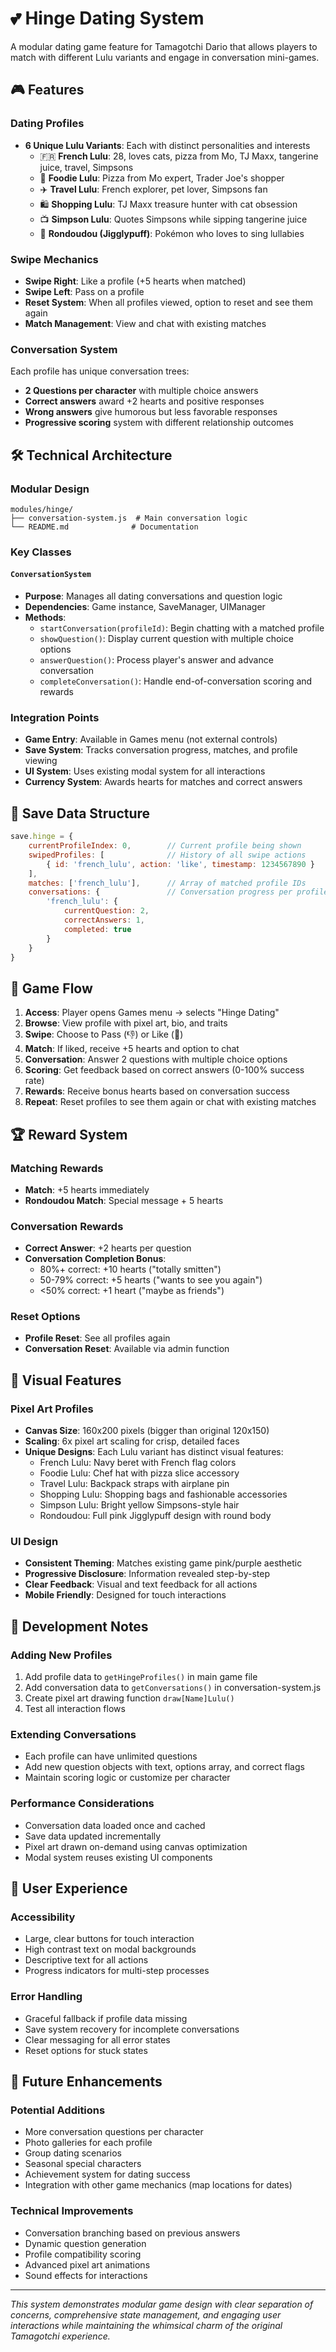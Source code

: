 # 💕 Hinge Dating System

A modular dating game feature for Tamagotchi Dario that allows players to match with different Lulu variants and engage in conversation mini-games.

## 🎮 Features

### Dating Profiles
- **6 Unique Lulu Variants**: Each with distinct personalities and interests
  - 🇫🇷 **French Lulu**: 28, loves cats, pizza from Mo, TJ Maxx, tangerine juice, travel, Simpsons
  - 🍕 **Foodie Lulu**: Pizza from Mo expert, Trader Joe's shopper
  - ✈️ **Travel Lulu**: French explorer, pet lover, Simpsons fan
  - 🛍️ **Shopping Lulu**: TJ Maxx treasure hunter with cat obsession
  - 📺 **Simpson Lulu**: Quotes Simpsons while sipping tangerine juice
  - 🎵 **Rondoudou (Jigglypuff)**: Pokémon who loves to sing lullabies

### Swipe Mechanics
- **Swipe Right**: Like a profile (+5 hearts when matched)
- **Swipe Left**: Pass on a profile
- **Reset System**: When all profiles viewed, option to reset and see them again
- **Match Management**: View and chat with existing matches

### Conversation System
Each profile has unique conversation trees:
- **2 Questions per character** with multiple choice answers
- **Correct answers** award +2 hearts and positive responses
- **Wrong answers** give humorous but less favorable responses
- **Progressive scoring** system with different relationship outcomes

## 🛠️ Technical Architecture

### Modular Design
```
modules/hinge/
├── conversation-system.js  # Main conversation logic
└── README.md              # Documentation
```

### Key Classes

#### `ConversationSystem`
- **Purpose**: Manages all dating conversations and question logic
- **Dependencies**: Game instance, SaveManager, UIManager
- **Methods**:
  - `startConversation(profileId)`: Begin chatting with a matched profile
  - `showQuestion()`: Display current question with multiple choice options
  - `answerQuestion()`: Process player's answer and advance conversation
  - `completeConversation()`: Handle end-of-conversation scoring and rewards

### Integration Points
- **Game Entry**: Available in Games menu (not external controls)
- **Save System**: Tracks conversation progress, matches, and profile viewing
- **UI System**: Uses existing modal system for all interactions
- **Currency System**: Awards hearts for matches and correct answers

## 💾 Save Data Structure

```javascript
save.hinge = {
    currentProfileIndex: 0,        // Current profile being shown
    swipedProfiles: [              // History of all swipe actions
        { id: 'french_lulu', action: 'like', timestamp: 1234567890 }
    ],
    matches: ['french_lulu'],      // Array of matched profile IDs
    conversations: {               // Conversation progress per profile
        'french_lulu': {
            currentQuestion: 2,
            correctAnswers: 1,
            completed: true
        }
    }
}
```

## 🎯 Game Flow

1. **Access**: Player opens Games menu → selects "Hinge Dating"
2. **Browse**: View profile with pixel art, bio, and traits
3. **Swipe**: Choose to Pass (👎) or Like (💖)
4. **Match**: If liked, receive +5 hearts and option to chat
5. **Conversation**: Answer 2 questions with multiple choice options
6. **Scoring**: Get feedback based on correct answers (0-100% success rate)
7. **Rewards**: Receive bonus hearts based on conversation success
8. **Repeat**: Reset profiles to see them again or chat with existing matches

## 🏆 Reward System

### Matching Rewards
- **Match**: +5 hearts immediately
- **Rondoudou Match**: Special message + 5 hearts

### Conversation Rewards
- **Correct Answer**: +2 hearts per question
- **Conversation Completion Bonus**:
  - 80%+ correct: +10 hearts ("totally smitten")
  - 50-79% correct: +5 hearts ("wants to see you again") 
  - <50% correct: +1 heart ("maybe as friends")

### Reset Options
- **Profile Reset**: See all profiles again
- **Conversation Reset**: Available via admin function

## 🎨 Visual Features

### Pixel Art Profiles
- **Canvas Size**: 160x200 pixels (bigger than original 120x150)
- **Scaling**: 6x pixel art scaling for crisp, detailed faces
- **Unique Designs**: Each Lulu variant has distinct visual features:
  - French Lulu: Navy beret with French flag colors
  - Foodie Lulu: Chef hat with pizza slice accessory
  - Travel Lulu: Backpack straps with airplane pin
  - Shopping Lulu: Shopping bags and fashionable accessories
  - Simpson Lulu: Bright yellow Simpsons-style hair
  - Rondoudou: Full pink Jigglypuff design with round body

### UI Design
- **Consistent Theming**: Matches existing game pink/purple aesthetic
- **Progressive Disclosure**: Information revealed step-by-step
- **Clear Feedback**: Visual and text feedback for all actions
- **Mobile Friendly**: Designed for touch interactions

## 🔧 Development Notes

### Adding New Profiles
1. Add profile data to `getHingeProfiles()` in main game file
2. Add conversation data to `getConversations()` in conversation-system.js
3. Create pixel art drawing function `draw[Name]Lulu()` 
4. Test all interaction flows

### Extending Conversations
- Each profile can have unlimited questions
- Add new question objects with text, options array, and correct flags
- Maintain scoring logic or customize per character

### Performance Considerations
- Conversation data loaded once and cached
- Save data updated incrementally 
- Pixel art drawn on-demand using canvas optimization
- Modal system reuses existing UI components

## 📱 User Experience

### Accessibility
- Large, clear buttons for touch interaction
- High contrast text on modal backgrounds
- Descriptive text for all actions
- Progress indicators for multi-step processes

### Error Handling
- Graceful fallback if profile data missing
- Save system recovery for incomplete conversations
- Clear messaging for all error states
- Reset options for stuck states

## 🚀 Future Enhancements

### Potential Additions
- More conversation questions per character
- Photo galleries for each profile
- Group dating scenarios
- Seasonal special characters
- Achievement system for dating success
- Integration with other game mechanics (map locations for dates)

### Technical Improvements
- Conversation branching based on previous answers
- Dynamic question generation
- Profile compatibility scoring
- Advanced pixel art animations
- Sound effects for interactions

---

*This system demonstrates modular game design with clear separation of concerns, comprehensive state management, and engaging user interactions while maintaining the whimsical charm of the original Tamagotchi experience.*